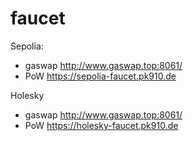 # faucet


Sepolia:

- gaswap  http://www.gaswap.top:8061/
- PoW  https://sepolia-faucet.pk910.de


Holesky
- gaswap  http://www.gaswap.top:8061/
- PoW  https://holesky-faucet.pk910.de
